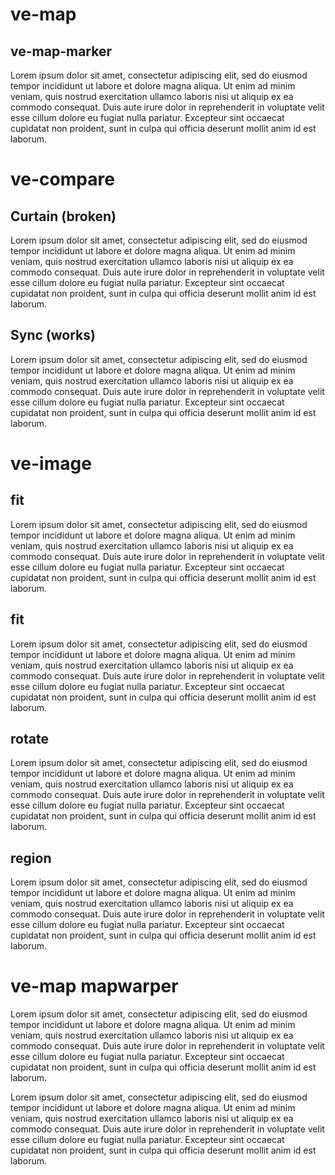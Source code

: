 <param ve-config title="For problem def and testing" layout="vertical">

# ve-map

## ve-map-marker
Lorem ipsum dolor sit amet, consectetur adipiscing elit, sed do eiusmod tempor incididunt ut labore et dolore magna aliqua. Ut enim ad minim veniam, quis nostrud exercitation ullamco laboris nisi ut aliquip ex ea commodo consequat. Duis aute irure dolor in reprehenderit in voluptate velit esse cillum dolore eu fugiat nulla pariatur. Excepteur sint occaecat cupidatat non proident, sunt in culpa qui officia deserunt mollit anim id est laborum.
<param ve-map title="Jalisco, Mexico" center="Q13160" basemap="Esri_WorldPhysical" zoom="5" stroke-width="0">
<param ve-map-marker qid="Q13160" label="Test Label">

# ve-compare

## Curtain (broken)

Lorem ipsum dolor sit amet, consectetur adipiscing elit, sed do eiusmod tempor incididunt ut labore et dolore magna aliqua. Ut enim ad minim veniam, quis nostrud exercitation ullamco laboris nisi ut aliquip ex ea commodo consequat. Duis aute irure dolor in reprehenderit in voluptate velit esse cillum dolore eu fugiat nulla pariatur. Excepteur sint occaecat cupidatat non proident, sunt in culpa qui officia deserunt mollit anim id est laborum.
<param ve-compare curtain
    manifest="https://iiif.juncture-digital.org/gh%3Aplant-humanities/media/ayahuasca/Yage_Is_Our_Life_YouTube_posted_by_Yage_Is_Our_Life_no_known_restrictions_1.jpg/manifest.json">
<param ve-compare
    manifest="https://iiif.juncture-digital.org/gh%3Aplant-humanities/media/ayahuasca/Yage_Is_Our_Life_YouTube_posted_by_Yage_Is_Our_Life_no_known_restrictions_2.jpg/manifest.json">
    
## Sync (works)

Lorem ipsum dolor sit amet, consectetur adipiscing elit, sed do eiusmod tempor incididunt ut labore et dolore magna aliqua. Ut enim ad minim veniam, quis nostrud exercitation ullamco laboris nisi ut aliquip ex ea commodo consequat. Duis aute irure dolor in reprehenderit in voluptate velit esse cillum dolore eu fugiat nulla pariatur. Excepteur sint occaecat cupidatat non proident, sunt in culpa qui officia deserunt mollit anim id est laborum.
<param ve-compare sync
    manifest="https://iiif.juncture-digital.org/gh%3Aplant-humanities/media/ayahuasca/Yage_Is_Our_Life_YouTube_posted_by_Yage_Is_Our_Life_no_known_restrictions_1.jpg/manifest.json">
<param ve-compare
    manifest="https://iiif.juncture-digital.org/gh%3Aplant-humanities/media/ayahuasca/Yage_Is_Our_Life_YouTube_posted_by_Yage_Is_Our_Life_no_known_restrictions_2.jpg/manifest.json">

# ve-image 

## fit
Lorem ipsum dolor sit amet, consectetur adipiscing elit, sed do eiusmod tempor incididunt ut labore et dolore magna aliqua. Ut enim ad minim veniam, quis nostrud exercitation ullamco laboris nisi ut aliquip ex ea commodo consequat. Duis aute irure dolor in reprehenderit in voluptate velit esse cillum dolore eu fugiat nulla pariatur. Excepteur sint occaecat cupidatat non proident, sunt in culpa qui officia deserunt mollit anim id est laborum.
<param ve-image primary 
    manifest="https://iiif.juncture-digital.org/gh%3Aplant-humanities/media/cassava/Screen_Shot_2021-01-06_at_12.02.11_PM.jpg/manifest.json"
    fit="contain">

## fit
Lorem ipsum dolor sit amet, consectetur adipiscing elit, sed do eiusmod tempor incididunt ut labore et dolore magna aliqua. Ut enim ad minim veniam, quis nostrud exercitation ullamco laboris nisi ut aliquip ex ea commodo consequat. Duis aute irure dolor in reprehenderit in voluptate velit esse cillum dolore eu fugiat nulla pariatur. Excepteur sint occaecat cupidatat non proident, sunt in culpa qui officia deserunt mollit anim id est laborum.
<param ve-image primary 
    manifest="https://iiif.juncture-digital.org/gh%3Aplant-humanities/media/cassava/Screen_Shot_2021-01-06_at_12.02.11_PM.jpg/manifest.json"
    fit="contain">

## rotate
Lorem ipsum dolor sit amet, consectetur adipiscing elit, sed do eiusmod tempor incididunt ut labore et dolore magna aliqua. Ut enim ad minim veniam, quis nostrud exercitation ullamco laboris nisi ut aliquip ex ea commodo consequat. Duis aute irure dolor in reprehenderit in voluptate velit esse cillum dolore eu fugiat nulla pariatur. Excepteur sint occaecat cupidatat non proident, sunt in culpa qui officia deserunt mollit anim id est laborum.
<param ve-image
    manifest="https://iiif.juncture-digital.org/gh:plant-humanities/media/cryptomeria/IMG_0548.jpg/manifest.json"
    rotate="90">

## region
Lorem ipsum dolor sit amet, consectetur adipiscing elit, sed do eiusmod tempor incididunt ut labore et dolore magna aliqua. Ut enim ad minim veniam, quis nostrud exercitation ullamco laboris nisi ut aliquip ex ea commodo consequat. Duis aute irure dolor in reprehenderit in voluptate velit esse cillum dolore eu fugiat nulla pariatur. Excepteur sint occaecat cupidatat non proident, sunt in culpa qui officia deserunt mollit anim id est laborum.
<param ve-image
    manifest="https://iiif.juncture-digital.org/gh:plant-humanities/media/cryptomeria/IMG_0548.jpg/manifest.json"
    rotate="90"
    region="829,1251,1351,872">

# ve-map mapwarper
Lorem ipsum dolor sit amet, consectetur adipiscing elit, sed do eiusmod tempor incididunt ut labore et dolore magna aliqua. Ut enim ad minim veniam, quis nostrud exercitation ullamco laboris nisi ut aliquip ex ea commodo consequat. Duis aute irure dolor in reprehenderit in voluptate velit esse cillum dolore eu fugiat nulla pariatur. Excepteur sint occaecat cupidatat non proident, sunt in culpa qui officia deserunt mollit anim id est laborum.
<param ve-map
	prefer-geojson
	title="Map of Ceylon (Sri Lanka) in the late eighteenth century. The red line indicates the border between the Dutch areas along the coast and the kingdom of Kandy in the island's interior. These were the borders after the war of 1760–1766 (see below). Coloured drawing on paper by Jean du Perron, 1789."
	center="8.050740, 80.654834"
	zoom="7.4">
<param ve-map-layer mapwarper mapwarper-id="54522" active>

Lorem ipsum dolor sit amet, consectetur adipiscing elit, sed do eiusmod tempor incididunt ut labore et dolore magna aliqua. Ut enim ad minim veniam, quis nostrud exercitation ullamco laboris nisi ut aliquip ex ea commodo consequat. Duis aute irure dolor in reprehenderit in voluptate velit esse cillum dolore eu fugiat nulla pariatur. Excepteur sint occaecat cupidatat non proident, sunt in culpa qui officia deserunt mollit anim id est laborum.
